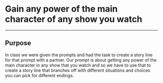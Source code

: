 # Gain any power of the main character of any show you watch
---
## Purpose
 In class we were given the prompts and had the task to create a story line for that prompt with a partner. Our prompt is about getting any power of the main character in any show that you watch and so we have to use that to create a story line that branches off with different situations and choices you can pick for different endings.